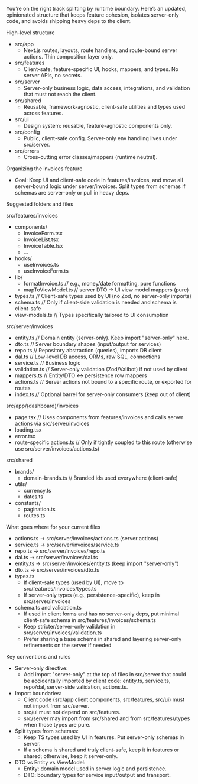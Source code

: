You’re on the right track splitting by runtime boundary. Here’s an updated, opinionated structure that keeps feature cohesion, isolates server-only code, and avoids shipping heavy deps to the client.

High-level structure
- src/app
    - Next.js routes, layouts, route handlers, and route-bound server actions. Thin composition layer only.
- src/features
    - Client-safe, feature-specific UI, hooks, mappers, and types. No server APIs, no secrets.
- src/server
    - Server-only business logic, data access, integrations, and validation that must not reach the client.
- src/shared
    - Reusable, framework-agnostic, client-safe utilities and types used across features.
- src/ui
    - Design system: reusable, feature-agnostic components only.
- src/config
    - Public, client-safe config. Server-only env handling lives under src/server.
- src/errors
    - Cross-cutting error classes/mappers (runtime neutral).

Organizing the invoices feature
- Goal: Keep UI and client-safe code in features/invoices, and move all server-bound logic under server/invoices. Split types from schemas if schemas are server-only or pull in heavy deps.

Suggested folders and files

src/features/invoices
- components/
    - InvoiceForm.tsx
    - InvoiceList.tsx
    - InvoiceTable.tsx
    - …
- hooks/
    - useInvoices.ts
    - useInvoiceForm.ts
- lib/
    - formatInvoice.ts         // e.g., money/date formatting, pure functions
    - mapToViewModel.ts        // server DTO -> UI view model mappers (pure)
- types.ts                   // Client-safe types used by UI (no Zod, no server-only imports)
- schema.ts                  // Only if client-side validation is needed and schema is client-safe
- view-models.ts             // Types specifically tailored to UI consumption

src/server/invoices
- entity.ts                  // Domain entity (server-only). Keep import "server-only" here.
- dto.ts                     // Server boundary shapes (input/output for services)
- repo.ts                    // Repository abstraction (queries), imports DB client
- dal.ts                     // Low-level DB access, ORMs, raw SQL, connections
- service.ts                 // Business logic
- validation.ts              // Server-only validation (Zod/Valibot) if not used by client
- mappers.ts                 // Entity/DTO <-> persistence row mappers
- actions.ts                 // Server actions not bound to a specific route, or exported for routes
- index.ts                   // Optional barrel for server-only consumers (keep out of client)

src/app/(dashboard)/invoices
- page.tsx                   // Uses components from features/invoices and calls server actions via src/server/invoices
- loading.tsx
- error.tsx
- route-specific actions.ts  // Only if tightly coupled to this route (otherwise use src/server/invoices/actions.ts)

src/shared
- brands/
    - domain-brands.ts         // Branded ids used everywhere (client-safe)
- utils/
    - currency.ts
    - dates.ts
- constants/
    - pagination.ts
    - routes.ts

What goes where for your current files
- actions.ts → src/server/invoices/actions.ts (server actions)
- service.ts → src/server/invoices/service.ts
- repo.ts → src/server/invoices/repo.ts
- dal.ts → src/server/invoices/dal.ts
- entity.ts → src/server/invoices/entity.ts (keep import "server-only")
- dto.ts → src/server/invoices/dto.ts
- types.ts
    - If client-safe types (used by UI), move to src/features/invoices/types.ts
    - If server-only types (e.g., persistence-specific), keep in src/server/invoices
- schema.ts and validation.ts
    - If used in client forms and has no server-only deps, put minimal client-safe schema in src/features/invoices/schema.ts
    - Keep stricter/server-only validation in src/server/invoices/validation.ts
    - Prefer sharing a base schema in shared and layering server-only refinements on the server if needed

Key conventions and rules
- Server-only directive:
    - Add import "server-only" at the top of files in src/server that could be accidentally imported by client code: entity.ts, service.ts, repo/dal, server-side validation, actions.ts.
- Import boundaries:
    - Client code (src/app client components, src/features, src/ui) must not import from src/server.
    - src/ui must not depend on src/features.
    - src/server may import from src/shared and from src/features/<feature>/types when those types are pure.
- Split types from schemas:
    - Keep TS types used by UI in features. Put server-only schemas in server.
    - If a schema is shared and truly client-safe, keep it in features or shared; otherwise, keep it server-only.
- DTO vs Entity vs ViewModel:
    - Entity: domain model used in server logic and persistence.
    - DTO: boundary types for service input/output and transport.
